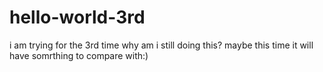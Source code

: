 # hello-world-3rd
i am trying for the 3rd time
why am i still doing this?
maybe this time it will have somrthing to compare with:) 
